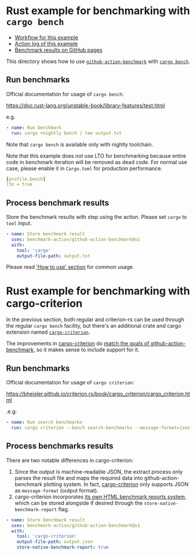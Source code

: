 # Rust example for benchmarking with `cargo bench`

- [Workflow for this example](../../.github/workflows/rust.yml)
- [Action log of this example](https://github.com/benchmark-action/github-action-benchmark/actions?query=workflow%3A%22Rust+Example%22)
- [Benchmark results on GitHub pages](https://benchmark-action.github.io/github-action-benchmark/dev/bench/)

This directory shows how to use [`github-action-benchmark`](https://github.com/benchmark-action/github-action-benchmark)
with [`cargo bench`](https://doc.rust-lang.org/cargo/commands/cargo-bench.html).

## Run benchmarks

Official documentation for usage of `cargo bench`:

https://doc.rust-lang.org/unstable-book/library-features/test.html

e.g.

```yaml
- name: Run benchmark
  run: cargo +nightly bench | tee output.txt
```

Note that `cargo bench` is available only with nightly toolchain.

Note that this example does not use LTO for benchmarking because entire code in benchmark iteration
will be removed as dead code. For normal use case, please enable it in `Cargo.toml` for production
performance.

```yaml
[profile.bench]
lto = true
```

## Process benchmark results

Store the benchmark results with step using the action. Please set `cargo` to `tool` input.

```yaml
- name: Store benchmark result
  uses: benchmark-action/github-action-benchmark@v1
  with:
    tool: 'cargo'
    output-file-path: output.txt
```

Please read ['How to use' section](https://github.com/benchmark-action/github-action-benchmark#how-to-use) for common usage.

# Rust example for benchmarking with cargo-criterion

In the previous section, both regular and criterion-rs can be used through the regular `cargo bench` facility, but there's an additional crate and cargo extension named [`cargo-criterion`][cargo-criterion].

 The improvements in [cargo-criterion][cargo-criterion] do [match the goals of github-action-benchmark](https://crates.io/crates/cargo-criterion#goals), so it makes sense to include support for it.


## Run benchmarks

Official documentation for usage of `cargo criterion`:

https://bheisler.github.io/criterion.rs/book/cargo_criterion/cargo_criterion.html

.e.g: 

```yaml
- name: Run search benchmarks
  run: cargo criterion --bench search-benchmarks --message-format=json -- LIGHT | tee output.txt
```

## Process benchmarks results

There are two notable differences in cargo-criterion:

  1. Since the output is machine-readable JSON, the extract process only parses the result file and maps the required data into github-action-benchmark plotting system. In fact, [cargo-criterion][cargo-criterion] only supports JSON as `message-format` (output format).
  2. cargo-criterion incorporates [its own HTML benchmark reports system][criterion-rs-own-html], which can be stored alongside if desired through the `store-native-benchmark-report` flag.

```yaml
- name: Store benchmark result
  uses: benchmark-action/github-action-benchmark@v1
  with:
    tool: 'cargo-criterion'
    output-file-path: output.json
    store-native-benchmark-report: true
```

[cargo-criterion]: https://crates.io/crates/cargo-criterion
[criterion-rs-own-html]: https://bheisler.github.io/criterion.rs/book/user_guide/plots_and_graphs.html